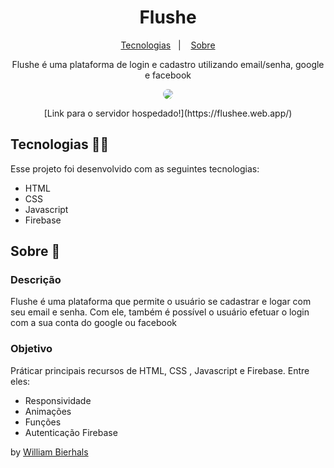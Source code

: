<h1 align="center"> Flushe </h1>
<p align="center">
  <a href="#tecnologias-">Tecnologias</a>&nbsp;&nbsp;&nbsp;|&nbsp;&nbsp;&nbsp;
  <a href="#sobre-">Sobre</a>
</p>
<p align="center"> 
Flushe é uma plataforma de login e cadastro utilizando email/senha, google e facebook
</p>
<p align="center">
<img src="/assets/animation.gif" align="center" style="border-radius: 10px" />
</p>
<p align="center">
[Link para o servidor hospedado!](https://flushee.web.app/)
</p>

## Tecnologias 👨‍💻 
Esse projeto foi desenvolvido com as seguintes tecnologias:
- HTML
- CSS
- Javascript
- Firebase

## Sobre 📖


### Descrição
Flushe é uma plataforma que permite o usuário se cadastrar e logar com seu email e senha. Com ele, também é possível o usuário efetuar o login com a sua conta do google ou facebook


### Objetivo
Práticar principais recursos de HTML, CSS , Javascript e Firebase. Entre eles:

- Responsividade
- Animações
- Funções
- Autenticação Firebase


by [William Bierhals](https://github.com/will1Zera)
